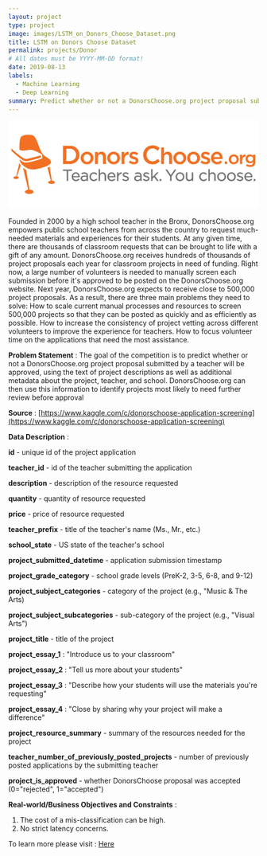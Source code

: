 ```yaml
---
layout: project
type: project
image: images/LSTM_on_Donors_Choose_Dataset.png
title: LSTM on Donors Choose Dataset
permalink: projects/Donor
# All dates must be YYYY-MM-DD format!
date: 2019-08-13
labels:
  - Machine Learning
  - Deep Learning
summary: Predict whether or not a DonorsChoose.org project proposal submitted by a teacher will be approved, using the metadata.
---
```


<img class="ui image" src="../images/LSTM_on_Donors_Choose_Dataset_Banner.png">

Founded in 2000 by a high school teacher in the Bronx, DonorsChoose.org empowers public school teachers from across the country to request much-needed materials and experiences for their students. At any given time, there are thousands of classroom requests that can be brought to life with a gift of any amount. DonorsChoose.org receives hundreds of thousands of project proposals each year for classroom projects in need of funding. Right now, a large number of volunteers is needed to manually screen each submission before it's approved to be posted on the DonorsChoose.org website. Next year, DonorsChoose.org expects to receive close to 500,000 project proposals. As a result, there are three main problems they need to solve: How to scale current manual processes and resources to screen 500,000 projects so that they can be posted as quickly and as efficiently as possible. How to increase the consistency of project vetting across different volunteers to improve the experience for teachers. How to focus volunteer time on the applications that need the most assistance. 

<b>Problem Statement</b> : The goal of the competition is to predict whether or not a DonorsChoose.org project proposal submitted by a teacher will be approved, using the text of project descriptions as well as additional metadata about the project, teacher, and school. DonorsChoose.org can then use this information to identify projects most likely to need further review before approval

<b>Source</b> : [https://www.kaggle.com/c/donorschoose-application-screening](https://www.kaggle.com/c/donorschoose-application-screening)

<b>Data Description</b> : 

<b>id</b> - unique id of the project application

<b>teacher_id</b> - id of the teacher submitting the application

<b>description</b> - description of the resource requested

<b>quantity</b> - quantity of resource requested

<b>price</b> - price of resource requested

<b>teacher_prefix</b> - title of the teacher's name (Ms., Mr., etc.)

<b>school_state</b> - US state of the teacher's school

<b>project_submitted_datetime</b> - application submission timestamp

<b>project_grade_category</b> - school grade levels (PreK-2, 3-5, 6-8, and 9-12)

<b>project_subject_categories</b> - category of the project (e.g., "Music & The Arts)

<b>project_subject_subcategories</b> - sub-category of the project (e.g., "Visual Arts")

<b>project_title</b> - title of the project

<b>project_essay_1</b> : "Introduce us to your classroom"

<b>project_essay_2</b> : "Tell us more about your students"

<b>project_essay_3</b> : "Describe how your students will use the materials you're requesting"

<b>project_essay_4</b> : "Close by sharing why your project will make a difference"

<b>project_resource_summary</b> - summary of the resources needed for the project

<b>teacher_number_of_previously_posted_projects</b> - number of previously posted applications by the submitting teacher

<b>project_is_approved</b> - whether DonorsChoose proposal was accepted (0="rejected", 1="accepted")

<b>Real-world/Business Objectives and Constraints</b> : 
1. The cost of a mis-classification can be high.
2. No strict latency concerns.

To learn more please visit : [Here](https://github.com/Souravban/LSTM-on-Donors-Choose-Dataset)
